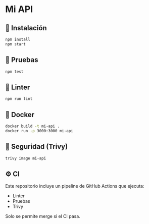 # Mi API

## 🚀 Instalación

```bash
npm install
npm start
```

## 🧪 Pruebas

```bash
npm test
```

## 📏 Linter

```bash
npm run lint
```

## 🐳 Docker

```bash
docker build -t mi-api .
docker run -p 3000:3000 mi-api
```

## 🔐 Seguridad (Trivy)

```bash
trivy image mi-api
```

## ⚙️ CI

Este repositorio incluye un pipeline de GitHub Actions que ejecuta:

- Linter
- Pruebas
- Trivy

Solo se permite merge si el CI pasa.
